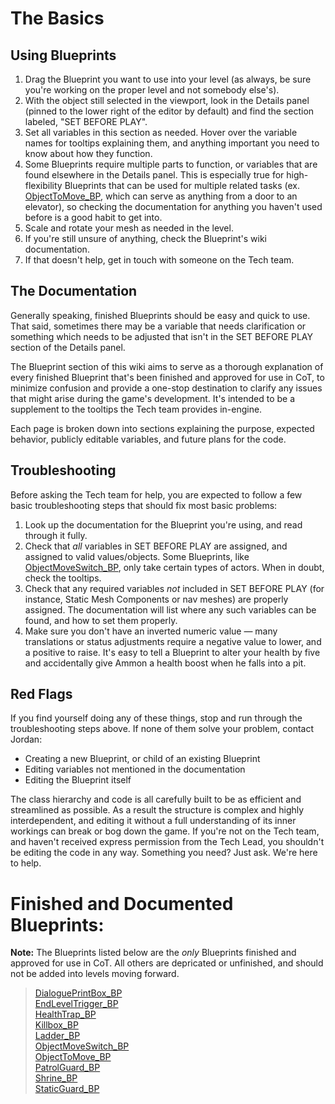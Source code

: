 # The Basics

## Using Blueprints

1. Drag the Blueprint you want to use into your level (as always, be sure you're working on the proper level and not somebody else's).
1. With the object still selected in the viewport, look in the Details panel (pinned to the lower right of the editor by default) and find the section labeled, "SET BEFORE PLAY".
1. Set all variables in this section as needed. Hover over the variable names for tooltips explaining them, and anything important you need to know about how they function.
1. Some Blueprints require multiple parts to function, or variables that are found elsewhere in the Details panel. This is especially true for high-flexibility Blueprints that can be used for multiple related tasks (ex. [ObjectToMove_BP](https://app.deveo.com/collegeforcreativestudies/projects/city_of_thebes/wiki/ObjectToMove_BP), which can serve as anything from a door to an elevator), so checking the documentation for anything you haven't used before is a good habit to get into. 
1. Scale and rotate your mesh as needed in the level.
1. If you're still unsure of anything, check the Blueprint's wiki documentation.
1. If that doesn't help, get in touch with someone on the Tech team.

## The Documentation

Generally speaking, finished Blueprints should be easy and quick to use. That said, sometimes there may be a variable that needs clarification or something which needs to be adjusted that isn't in the SET BEFORE PLAY section of the Details panel.

The Blueprint section of this wiki aims to serve as a thorough explanation of every finished Blueprint that's been finished and approved for use in CoT, to minimize confusion and provide a one-stop destination to clarify any issues that might arise during the game's development. It's intended to be a supplement to the tooltips the Tech team provides in-engine.

Each page is broken down into sections explaining the purpose, expected behavior, publicly editable variables, and future plans for the code.

## Troubleshooting

Before asking the Tech team for help, you are expected to follow a few basic troubleshooting steps that should fix most basic problems:

1. Look up the documentation for the Blueprint you're using, and read through it fully.
1. Check that *all* variables in SET BEFORE PLAY are assigned, and assigned to valid values/objects. Some Blueprints, like [ObjectMoveSwitch_BP](https://app.deveo.com/collegeforcreativestudies/projects/city_of_thebes/wiki/ObjectMoveSwitch_BP), only take certain types of actors. When in doubt, check the tooltips. 
1. Check that any required variables _not_ included in SET BEFORE PLAY (for instance, Static Mesh Components or nav meshes) are properly assigned. The documentation will list where any such variables can be found, and how to set them properly. 
1. Make sure you don't have an inverted numeric value — many translations or status adjustments require a negative value to lower, and a positive to raise. It's easy to tell a Blueprint to alter your health by five and accidentally give Ammon a health boost when he falls into a pit.  


## Red Flags

If you find yourself doing any of these things, stop and run through the troubleshooting steps above. If none of them solve your problem, contact Jordan:

* Creating a new Blueprint, or child of an existing Blueprint  
* Editing variables not mentioned in the documentation
* Editing the Blueprint itself

The class hierarchy and code is all carefully built to be as efficient and streamlined as possible. As a result the structure is complex and highly interdependent, and editing it without a full understanding of its inner workings can break or bog down the game. If you're not on the Tech team, and haven't received express permission from the Tech Lead, you shouldn't be editing the code in any way. Something you need? Just ask. We're here to help.

# Finished and Documented Blueprints:

**Note:** The Blueprints listed below are the *only* Blueprints finished and approved for use in CoT. All others are depricated or unfinished, and should not be added into levels moving forward.

>[DialoguePrintBox_BP](https://app.deveo.com/collegeforcreativestudies/projects/city_of_thebes/wiki/DialoguePrintBox_BP)  
[EndLevelTrigger_BP](https://app.deveo.com/collegeforcreativestudies/projects/city_of_thebes/wiki/EndLevelTrigger_BP)  
[HealthTrap_BP](https://app.deveo.com/collegeforcreativestudies/projects/city_of_thebes/wiki/HealthTrap_BP)  
[Killbox_BP](https://app.deveo.com/collegeforcreativestudies/projects/city_of_thebes/wiki/Killbox_BP)  
[Ladder_BP](https://app.deveo.com/collegeforcreativestudies/projects/city_of_thebes/wiki/Ladder_BP)  
[ObjectMoveSwitch_BP](https://app.deveo.com/collegeforcreativestudies/projects/city_of_thebes/wiki/ObjectMoveSwitch_BP)  
[ObjectToMove_BP](https://app.deveo.com/collegeforcreativestudies/projects/city_of_thebes/wiki/ObjectToMove_BP)  
[PatrolGuard_BP](https://app.deveo.com/collegeforcreativestudies/projects/city_of_thebes/wiki/PatrolGuard_BP)  
[Shrine_BP](https://app.deveo.com/collegeforcreativestudies/projects/city_of_thebes/wiki/Shrine_BP)  
[StaticGuard_BP](https://app.deveo.com/collegeforcreativestudies/projects/city_of_thebes/wiki/StaticGuard_BP)